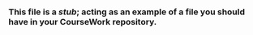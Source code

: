 ### This file is a _stub_; acting as an example of a file you should have in your **CourseWork** repository.
